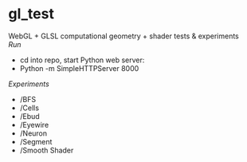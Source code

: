 # gl_test
WebGL + GLSL computational geometry + shader tests & experiments
<br>
_Run_

- cd into repo, start Python web server:
- Python -m SimpleHTTPServer 8000

_Experiments_
- /BFS
- /Cells
- /Ebud
- /Eyewire
- /Neuron
- /Segment
- /Smooth Shader
